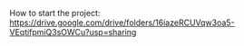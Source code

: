 How to start the project: https://drive.google.com/drive/folders/16iazeRCUVqw3oa5-VEqtifpmiQ3sOWCu?usp=sharing
